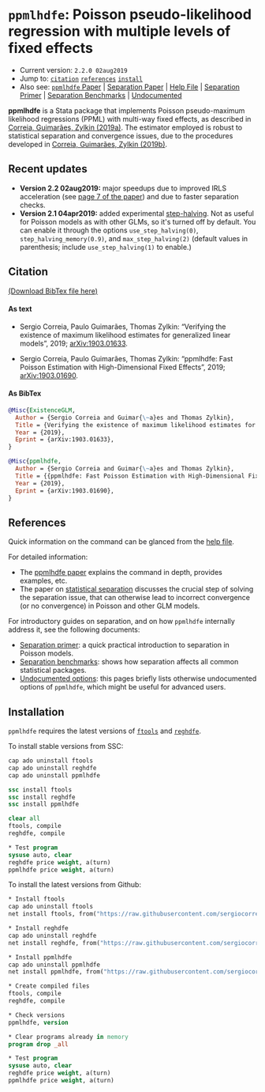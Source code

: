 # `ppmlhdfe`: Poisson pseudo-likelihood regression with multiple levels of fixed effects

- Current version: `2.2.0 02aug2019`
- Jump to: [`citation`](#citation) [`references`](#references) [`install`](#installation)
- Also see: [`ppmlhdfe` Paper](http://scorreia.com/research/ppmlhdfe.pdf) | [Separation Paper](http://scorreia.com/research/separation.pdf) | [Help File](http://scorreia.com/help/ppmlhdfe.html) | [Separation Primer](https://github.com/sergiocorreia/ppmlhdfe/blob/master/guides/separation_primer.md) | [Separation Benchmarks](https://github.com/sergiocorreia/ppmlhdfe/blob/master/guides/separation_benchmarks.md) | [Undocumented](https://github.com/sergiocorreia/ppmlhdfe/blob/master/guides/undocumented.md)


**ppmlhdfe** is a Stata package that implements Poisson pseudo-maximum likelihood regressions (PPML) with multi-way fixed effects, as described in [Correia, Guimarães, Zylkin (2019a)](http://scorreia.com/research/ppmlhdfe.pdf). The estimator employed is robust to statistical separation and convergence issues, due to the procedures developed in [Correia, Guimarães, Zylkin (2019b)](http://scorreia.com/research/separation.pdf).

## Recent updates

- **Version 2.2 02aug2019:** major speedups due to improved IRLS acceleration (see [page 7 of the paper](https://arxiv.org/pdf/1903.01690.pdf)) and due to faster separation checks.
- **Version 2.1 04apr2019:** added experimental [step-halving](https://journal.r-project.org/archive/2011/RJ-2011-012/index.html). Not as useful for Poisson models as with other GLMs, so it's turned off by default. You can enable it through the options `use_step_halving(0)`, `step_halving_memory(0.9)`, and `max_step_halving(2)` (default values in parenthesis; include `use_step_halving(1)` to enable.)



## Citation

[(Download BibTex file here)](https://raw.githubusercontent.com/sergiocorreia/ppmlhdfe/master/ppmlhdfe.bib)

#### As text

<ul>
<li>
Sergio Correia, Paulo Guimarães, Thomas Zylkin: “Verifying the existence of maximum likelihood estimates for generalized linear models”, 2019; <a href='http://arxiv.org/abs/1903.01633'>arXiv:1903.01633</a>.
</li>
</ul>

<ul>
<li>
Sergio Correia, Paulo Guimarães, Thomas Zylkin: “ppmlhdfe: Fast Poisson Estimation with High-Dimensional Fixed Effects”, 2019; <a href='http://arxiv.org/abs/1903.01690'>arXiv:1903.01690</a>.
</li>
</ul>

#### As BibTex

```bibtex
@Misc{ExistenceGLM,
  Author = {Sergio Correia and Guimar{\~a}es and Thomas Zylkin},
  Title = {Verifying the existence of maximum likelihood estimates for generalized linear models},
  Year = {2019},
  Eprint = {arXiv:1903.01633},
}

@Misc{ppmlhdfe,
  Author = {Sergio Correia and Guimar{\~a}es and Thomas Zylkin},
  Title = {{ppmlhdfe: Fast Poisson Estimation with High-Dimensional Fixed Effects}},
  Year = {2019},
  Eprint = {arXiv:1903.01690},
}
```


## References

Quick information on the command can be glanced from the [help file](http://scorreia.com/help/ppmlhdfe.html).

For detailed information:

- The [ppmlhdfe paper](http://scorreia.com/research/ppmlhdfe.pdf) explains the command in depth, provides examples, etc.
- The paper on [statistical separation](http://scorreia.com/research/separation.pdf) discusses the crucial step of solving the separation issue, that can otherwise lead to incorrect convergence (or no convergence) in Poisson and other GLM models.

For introductory guides on separation, and on how `ppmlhdfe` internally address it, see the following documents:

- [Separation primer](https://github.com/sergiocorreia/ppmlhdfe/blob/master/guides/separation_primer.md): a quick practical introduction to separation in Poisson models.
- [Separation benchmarks](https://github.com/sergiocorreia/ppmlhdfe/blob/master/guides/separation_benchmarks.md): shows how separation affects all common statistical packages.
- [Undocumented options](https://github.com/sergiocorreia/ppmlhdfe/blob/master/guides/undocumented.md): this pages briefly lists otherwise undocumented options of `ppmlhdfe`, which might be useful for advanced users.


## Installation

`ppmlhdfe` requires the latest versions of [`ftools`](https://github.com/sergiocorreia/ftools) and [`reghdfe`](https://github.com/sergiocorreia/reghdfe).

To install stable versions from SSC:

```stata
cap ado uninstall ftools
cap ado uninstall reghdfe
cap ado uninstall ppmlhdfe

ssc install ftools
ssc install reghdfe
ssc install ppmlhdfe

clear all
ftools, compile
reghdfe, compile

* Test program
sysuse auto, clear
reghdfe price weight, a(turn)
ppmlhdfe price weight, a(turn)
```

To install the latest versions from Github:

```stata
* Install ftools
cap ado uninstall ftools
net install ftools, from("https://raw.githubusercontent.com/sergiocorreia/ftools/master/src/")

* Install reghdfe
cap ado uninstall reghdfe
net install reghdfe, from("https://raw.githubusercontent.com/sergiocorreia/reghdfe/master/src/")

* Install ppmlhdfe
cap ado uninstall ppmlhdfe
net install ppmlhdfe, from("https://raw.githubusercontent.com/sergiocorreia/ppmlhdfe/master/src/")

* Create compiled files
ftools, compile
reghdfe, compile

* Check versions
ppmlhdfe, version

* Clear programs already in memory
program drop _all

* Test program
sysuse auto, clear
reghdfe price weight, a(turn)
ppmlhdfe price weight, a(turn)
```

